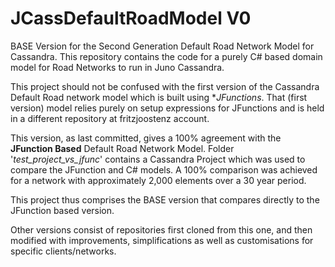 # JCassDefaultRoadModel V0

 BASE Version for the Second Generation Default Road Network Model for Cassandra. 
 This repository contains the code for a purely C# based domain 
 model for Road Networks to run in Juno Cassandra. 
 
 This project should not be confused with the first version of the Cassandra 
 Default Road network model which is built using **JFunctions*. That (first 
 version) model relies purely on setup expressions for JFunctions and is 
 held in a different repository at fritzjoostenz account.
 
 This version, as last committed, gives a 100% agreement with the **JFunction Based**
 Default Road Network Model. Folder '*test_project_vs_jfunc*' contains a Cassandra
 Project which was used to compare the JFunction and C# models. A 100% comparison
 was achieved for a network with approximately 2,000 elements over a 30 year period.
 
 This project thus comprises the BASE version that compares directly to the JFunction
 based version. 
 
 Other versions consist of repositories first cloned from this one, and then 
 modified with improvements, simplifications as well as customisations for 
 specific clients/networks.
 
